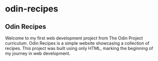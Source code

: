 # odin-recipes

## Odin Recipes
Welcome to my first web development project from The Odin Project curriculum. Odin Recipes is a simple website showcasing a collection of recipes. This project was built using only HTML, marking the beginning of my journey in web development.